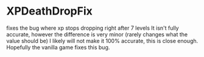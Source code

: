 # XPDeathDropFix
fixes the bug where xp stops dropping right after 7 levels
It isn't fully accurate, however the difference is very minor (rarely changes what the value should be)
I likely will not make it 100% accurate, this is close enough. Hopefully the vanilla game fixes this bug.
